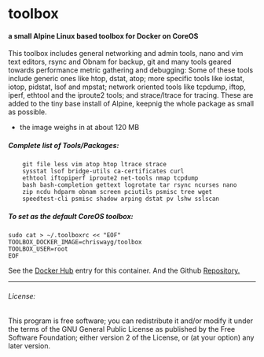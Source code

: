 # toolbox
#### a small Alpine Linux based toolbox for Docker on CoreOS

This toolbox includes general networking and admin tools, nano and vim text editors, rsync and Obnam for backup, git and many tools geared towards performance metric gathering and debugging: Some of these tools include generic ones like htop, dstat, atop; more specific tools like iostat, iotop, pidstat, lsof and mpstat; network oriented tools like tcpdump, iftop, iperf, ethtool and the iproute2 tools; and strace/ltrace for tracing. These are added to the tiny base install of Alpine, keepnig the whole package as small as possible.

- the image weighs in at about 120 MB

##### Complete list of Tools/Packages:

		git file less vim atop htop ltrace strace 
		sysstat lsof bridge-utils ca-certificates curl 
		ethtool iftopiperf iproute2 net-tools nmap tcpdump
		bash bash-completion gettext logrotate tar rsync ncurses nano 
		zip ncdu hdparm obnam screen pciutils psmisc tree wget 
		speedtest-cli psmisc shadow arping dstat pv lshw sslscan

##### To set as the default CoreOS toolbox:

    sudo cat > ~/.toolboxrc << "EOF"
    TOOLBOX_DOCKER_IMAGE=chriswayg/toolbox
    TOOLBOX_USER=root
    EOF

See the [Docker Hub](https://hub.docker.com/r/chriswayg/toolbox/) entry for this container. And the Github [Repository.](https://github.com/chriswayg/toolbox)

---
###### License:
This program is free software; you can redistribute it and/or modify it under the terms of the GNU General Public License as published by the Free Software Foundation; either version 2 of the License, or (at your option) any later version.
